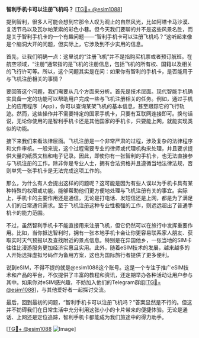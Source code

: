 **智利手机卡可以注册飞机吗？** [[TG💪+ @esim1088](https://t.me/s/esim1088)]

提到智利，很多人可能会想到它那令人叹为观止的自然风光，比如阿塔卡马沙漠、复活节岛以及瓦尔帕莱索的彩色小巷。但今天我们要聊的并不是这些风景名胜，而是关于智利手机卡的一个有趣问题——“智利手机卡可以注册飞机吗？”这听起来像是个脑洞大开的问题，但实际上，它涉及到不少实用的信息。

首先，让我们明确一点：这里说的“注册飞机”并不是指购买机票或者预订航班。在航空领域，“注册”通常指的是飞机的注册信息，包括飞机的所有权、国籍以及相关的飞行许可等。所以，这个问题其实是在问：如果你有智利的手机卡，是否能用于与飞机注册相关的事情？

要回答这个问题，我们需要从几个方面来分析。首先是技术层面。现代智能手机确实具备一定的功能可以帮助用户完成一些与飞机注册相关的任务。例如，通过手机上的应用程序（App），你可以查询某架飞机的基本信息，甚至跟踪它的飞行轨迹。然而，这些操作并不需要特定的国家手机卡，只要有互联网连接即可。换句话说，无论你使用的是智利手机卡还是其他国家的手机卡，只要能上网，就能实现类似的功能。

接下来我们来看法律层面。飞机注册是一个非常严肃的过程，涉及复杂的法律程序和文件审核。一般来说，这个过程需要专业的律师或代理机构来处理，并且要求提供大量的纸质文档和电子记录。因此，即使你有一张智利的手机卡，也无法直接参与飞机注册的工作。除非你是专业人士，拥有合法资格并且遵循当地法律法规，否则单凭一张手机卡是无法完成这项工作的。

那么，为什么有人会提出这样的问题呢？这可能是因为有些人误以为手机卡具有某种特殊的权限或功能，能够帮助他们更方便地处理与飞机注册有关的事宜。实际上，手机卡的主要作用还是通信，无论是打电话、发短信还是上网，都是为了满足人们的日常通讯需求。至于飞机注册这种专业性极强的工作，则远远超出了普通手机卡的能力范围。

不过，虽然智利手机卡不能直接用来注册飞机，但它仍然可以在旅行中发挥重要作用。比如，当你抵达智利时，拥有一张本地手机卡会让你更容易联系家人朋友、获取实时天气预报以及查找附近的景点信息。特别是在异国他乡，一张当地的SIM卡往往比漫游服务更加经济实惠且实用。此外，随着eSIM技术的发展，越来越多的人开始选择虚拟号码作为备用方案，这也为国际旅行者提供了更多便利。

说到eSIM，不得不提的就是@esim1088这个账号。这是一个专注于推广eSIM技术和产品的平台，不仅提供了丰富的教程和资讯，还定期举办各种活动让用户参与其中。如果你对eSIM感兴趣，不妨加入他们的Telegram群组[[TG💪+ @esim1088](https://t.me/s/esim1088)]，与其他爱好者一起探讨交流。

最后，回到最初的问题，“智利手机卡可以注册飞机吗？”答案显然是不行的。但这并不妨碍我们在日常生活中充分利用这张小小的卡片带来的便捷体验。无论是通话、上网还是定位追踪，智利手机卡都能成为我们旅途中的得力助手。

[[TG💪+ @esim1088](https://t.me/s/esim1088) ![Image](https://i.postimg.cc/4NQfJmqS/Snipaste-2025-05-13-00-14-12.png)]